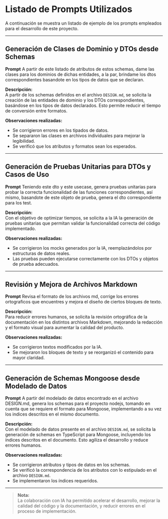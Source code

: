 # Listado de Prompts Utilizados

A continuación se muestra un listado de ejemplo de los prompts empleados para el desarrollo de este proyecto.

---

## Generación de Clases de Dominio y DTOs desde Schemas

**Prompt**
A partir de este listado de atributos de estos schemas, dame las clases para los dominios de dichas entidades, a la par, brindame los dtos correspondientes basandote en los tipos de datos que se declaran.

**Descripción:**  
A partir de los schemas definidos en el archivo `DESIGN.md`, se solicita la creación de las entidades de dominio y los DTOs correspondientes, basándose en los tipos de datos declarados. Esto permite reducir el tiempo de conversión entre formatos.

**Observaciones realizadas:**  
- Se corrigieron errores en los tipados de datos.
- Se separaron las clases en archivos individuales para mejorar la legibilidad.
- Se verificó que los atributos y formatos sean los esperados.

---

## Generación de Pruebas Unitarias para DTOs y Casos de Uso

**Prompt**
Teniendo este dto y este usecase, genera pruebas unitarias para probar la correcta funcionalidad de las funciones correspondientes, así mismo, basandote de este objeto de prueba, genera el dto correspondiente para los test.

**Descripción:**  
Con el objetivo de optimizar tiempos, se solicita a la IA la generación de pruebas unitarias que permitan validar la funcionalidad correcta del código implementado.

**Observaciones realizadas:**  
- Se corrigieron los mocks generados por la IA, reemplazándolos por estructuras de datos reales.
- Las pruebas pueden ejecutarse correctamente con los DTOs y objetos de prueba adecuados.

---

## Revisión y Mejora de Archivos Markdown

**Prompt**
Revisa el formato de los archivos md, corrige los errores ortograficos que encuentres y mejora el diseño de ciertos bloques de texto.

**Descripción:**  
Para reducir errores humanos, se solicita la revisión ortográfica de la documentación en los distintos archivos Markdown, mejorando la redacción y el formato visual para aumentar la calidad del producto.

**Observaciones realizadas:**  
- Se corrigieron textos modificados por la IA.
- Se mejoraron los bloques de texto y se reorganizó el contenido para mayor claridad.

---

## Generación de Schemas Mongoose desde Modelado de Datos

**Prompt**
A partir del modelado de datos encontrado en el archivo DESIGN.md, genera los schemas para el proyecto nodejs, tomando en cuenta que se requiere el formato para Mongoose, implementando a su vez los indices descritos en el mismo documento.

**Descripción:**  
Con el modelado de datos presente en el archivo `DESIGN.md`, se solicita la generación de schemas en TypeScript para Mongoose, incluyendo los índices descritos en el documento. Esto agiliza el desarrollo y reduce errores humanos.

**Observaciones realizadas:**  
- Se corrigieron atributos y tipos de datos en los schemas.
- Se verificó la correspondencia de los atributos con lo estipulado en el archivo `DESIGN.md`.
- Se implementaron los índices requeridos.

---

> **Nota:**  
> La colaboración con IA ha permitido acelerar el desarrollo, mejorar la calidad del código y la documentación, y reducir errores en el proceso de implementación.